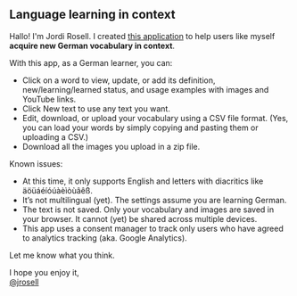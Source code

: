 ## Language learning in context

Hallo! I'm Jordi Rosell. I created <a href="https://jrosell.github.io/language-learning-in-context/">this application</a> to help users like myself <strong>acquire new German vocabulary in context</strong>.

With this app, as a German learner, you can:

- Click on a word to view, update, or add its definition, new/learning/learned status, and usage examples with images and YouTube links.
- Click New text to use any text you want.
- Edit, download, or upload your vocabulary using a CSV file format. (Yes, you can load your words by simply copying and pasting them or uploading a CSV.)
- Download all the images you upload in a zip file.

Known issues:

- At this time, it only supports English and letters with diacritics like äöüáéíóúàèìòùâêß.
- It’s not multilingual (yet). The settings assume you are learning German.
- The text is not saved. Only your vocabulary and images are saved in your browser. It cannot (yet) be shared across multiple devices.
- This app uses a consent manager to track only users who have agreed to analytics tracking (aka. Google Analytics).


Let me know what you think.

I hope you enjoy it,<br><a href="https://mastodon.social/@jrosell">@jrosell</a></p>